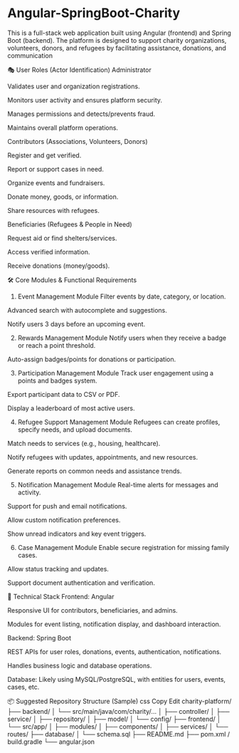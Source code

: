 # Angular-SpringBoot-Charity
This is a full-stack web application built using Angular (frontend) and Spring Boot (backend). The platform is designed to support charity organizations, volunteers, donors, and refugees by facilitating assistance, donations, and communication

🎭 User Roles (Actor Identification)
Administrator

Validates user and organization registrations.

Monitors user activity and ensures platform security.

Manages permissions and detects/prevents fraud.

Maintains overall platform operations.

Contributors (Associations, Volunteers, Donors)

Register and get verified.

Report or support cases in need.

Organize events and fundraisers.

Donate money, goods, or information.

Share resources with refugees.

Beneficiaries (Refugees & People in Need)

Request aid or find shelters/services.

Access verified information.

Receive donations (money/goods).

🛠️ Core Modules & Functional Requirements
1. Event Management Module
Filter events by date, category, or location.

Advanced search with autocomplete and suggestions.

Notify users 3 days before an upcoming event.

2. Rewards Management Module
Notify users when they receive a badge or reach a point threshold.

Auto-assign badges/points for donations or participation.

3. Participation Management Module
Track user engagement using a points and badges system.

Export participant data to CSV or PDF.

Display a leaderboard of most active users.

4. Refugee Support Management Module
Refugees can create profiles, specify needs, and upload documents.

Match needs to services (e.g., housing, healthcare).

Notify refugees with updates, appointments, and new resources.

Generate reports on common needs and assistance trends.

5. Notification Management Module
Real-time alerts for messages and activity.

Support for push and email notifications.

Allow custom notification preferences.

Show unread indicators and key event triggers.

6. Case Management Module
Enable secure registration for missing family cases.

Allow status tracking and updates.

Support document authentication and verification.

🧱 Technical Stack
Frontend: Angular

Responsive UI for contributors, beneficiaries, and admins.

Modules for event listing, notification display, and dashboard interaction.

Backend: Spring Boot

REST APIs for user roles, donations, events, authentication, notifications.

Handles business logic and database operations.

Database: Likely using MySQL/PostgreSQL, with entities for users, events, cases, etc.

📦 Suggested Repository Structure (Sample)
css
Copy
Edit
charity-platform/
├── backend/
│   └── src/main/java/com/charity/...
│       ├── controller/
│       ├── service/
│       ├── repository/
│       ├── model/
│       └── config/
├── frontend/
│   └── src/app/
│       ├── modules/
│       ├── components/
│       ├── services/
│       └── routes/
├── database/
│   └── schema.sql
├── README.md
├── pom.xml / build.gradle
└── angular.json


